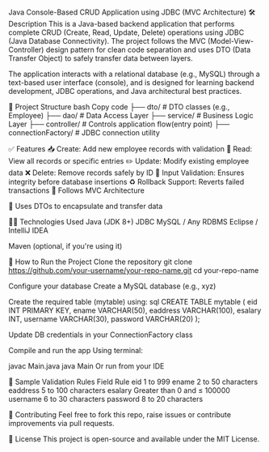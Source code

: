 Java Console-Based CRUD Application using JDBC (MVC Architecture)
🛠 Description
This is a Java-based backend application that performs complete CRUD (Create, Read, Update, Delete) operations using JDBC (Java Database Connectivity). The project follows the MVC (Model-View-Controller) design pattern for clean code separation and uses DTO (Data Transfer Object) to safely transfer data between layers.

The application interacts with a relational database (e.g., MySQL) through a text-based user interface (console), and is designed for learning backend development, JDBC operations, and Java architectural best practices.

📂 Project Structure
bash
Copy code
├── dto/             # DTO classes (e.g., Employee)
├── dao/               # Data Access Layer
├── service/           # Business Logic Layer
├── controller/        # Controls application flow(entry point)
├── connectionFactory/              # JDBC connection utility

✅ Features
📥 Create: Add new employee records with validation
📄 Read: View all records or specific entries
✏️ Update: Modify existing employee data
❌ Delete: Remove records safely by ID
🔐 Input Validation: Ensures integrity before database insertions
♻️ Rollback Support: Reverts failed transactions
🧩 Follows MVC Architecture

📨 Uses DTOs to encapsulate and transfer data

🧑‍💻 Technologies Used
Java (JDK 8+)
JDBC
MySQL / Any RDBMS
Eclipse / IntelliJ IDEA

Maven (optional, if you're using it)

🧪 How to Run the Project
Clone the repository
git clone https://github.com/your-username/your-repo-name.git
cd your-repo-name

Configure your database
Create a MySQL database (e.g., xyz)

Create the required table (mytable) using:
sql
CREATE TABLE mytable (
  eid INT PRIMARY KEY,
  ename VARCHAR(50),
  eaddress VARCHAR(100),
  esalary INT,
  username VARCHAR(30),
  password VARCHAR(20)
);

Update DB credentials in your ConnectionFactory class

Compile and run the app
Using terminal:

javac Main.java
java Main
Or run from your IDE

📌 Sample Validation Rules
Field      	Rule
eid        	1 to 999
ename      	2 to 50 characters
eaddress  	5 to 100 characters
esalary    	Greater than 0 and ≤ 100000
username  	6 to 30 characters
password  	8 to 20 characters

🤝 Contributing
Feel free to fork this repo, raise issues or contribute improvements via pull requests.

📄 License
This project is open-source and available under the MIT License.
